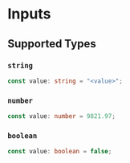 # Inputs


## Supported Types

### `string`

```typescript
const value: string = "<value>";
```

### `number`

```typescript
const value: number = 9821.97;
```

### `boolean`

```typescript
const value: boolean = false;
```

